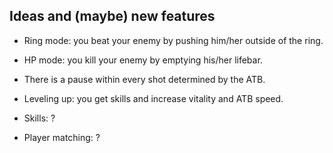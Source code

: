 ## Ideas and (maybe) new features

 + Ring mode: you beat your enemy by pushing him/her outside of the ring.

 + HP mode: you kill your enemy by emptying his/her lifebar.

 + There is a pause within every shot determined by the ATB.

 + Leveling up: you get skills and increase vitality and ATB speed.

 + Skills: ?

 + Player matching: ?
